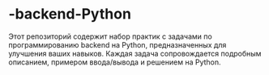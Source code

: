 # -backend-Python
Этот репозиторий содержит набор практик с задачами по программированию backend на Python, предназначенных для улучшения ваших навыков. Каждая задача сопровождается подробным описанием, примером ввода/вывода и решением на Python.
